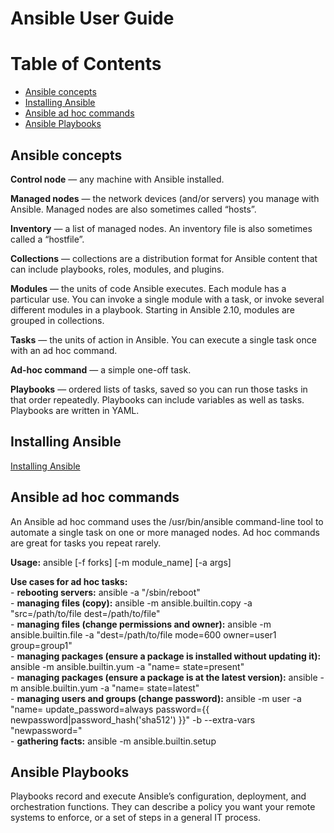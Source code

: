 # Ansible User Guide

# Table of Contents
- [Ansible concepts](#ansible-concepts)
- [Installing Ansible](#installing-ansible)
- [Ansible ad hoc commands](#ansible-ad-hoc-commands)
- [Ansible Playbooks](#ansible-playbooks)

## Ansible concepts

**Control node** — any machine with Ansible installed.

**Managed nodes** — the network devices (and/or servers) you manage with Ansible. Managed nodes are also sometimes called “hosts”.

**Inventory** — a list of managed nodes. An inventory file is also sometimes called a “hostfile”.

**Collections** — collections are a distribution format for Ansible content that can include playbooks, roles, modules, and plugins.

**Modules** — the units of code Ansible executes. Each module has a particular use. You can invoke a single module with a task, or invoke several different modules in a playbook. Starting in Ansible 2.10, modules are grouped in collections.

**Tasks** — the units of action in Ansible. You can execute a single task once with an ad hoc command.

**Ad-hoc command** — a simple one-off task.

**Playbooks** — ordered lists of tasks, saved so you can run those tasks in that order repeatedly. Playbooks can include variables as well as tasks. Playbooks are written in YAML.

## Installing Ansible

[Installing Ansible](https://docs.ansible.com/ansible/latest/installation_guide/)

## Ansible ad hoc commands

An Ansible ad hoc command uses the /usr/bin/ansible command-line tool to automate a single task on one or more managed nodes. Ad hoc commands are great for tasks you repeat rarely.

**Usage:** ansible <host-pattern> [-f forks] [-m module_name] [-a args]

**Use cases for ad hoc tasks:**  
	- **rebooting servers:** ansible <Name-of-server-group> -a "/sbin/reboot"  
	- **managing files (copy):** ansible <Name-of-server-group> -m ansible.builtin.copy -a "src=/path/to/file dest=/path/to/file"  
	- **managing files (change permissions and owner):** ansible <Name-of-server-group> -m ansible.builtin.file -a "dest=/path/to/file mode=600 owner=user1 group=group1"  
	- **managing packages (ensure a package is installed without updating it):** ansible <Name-of-server-group> -m ansible.builtin.yum -a "name=<Package-name> state=present"  
	- **managing packages (ensure a package is at the latest version):** ansible <Name-of-server-group> -m ansible.builtin.yum -a "name=<Package-name> state=latest"  
	- **managing users and groups (change password):** ansible <Name-of-server-group> -m user -a "name=<User-name> update_password=always password={{ newpassword|password_hash('sha512') }}" -b --extra-vars "newpassword=<User-password>"  
	- **gathering facts:** ansible <Name-of-server-group> -m ansible.builtin.setup

## Ansible Playbooks 

Playbooks record and execute Ansible’s configuration, deployment, and orchestration functions. They can describe a policy you want your remote systems to enforce, or a set of steps in a general IT process.